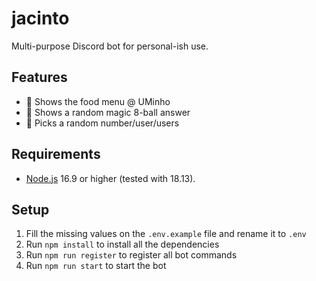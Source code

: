 # jacinto

Multi-purpose Discord bot for personal-ish use.

## Features

-   🥞 Shows the food menu @ UMinho
-   🎱 Shows a random magic 8-ball answer
-   🎲 Picks a random number/user/users

## Requirements

-   [Node.js](https://nodejs.org/) 16.9 or higher (tested with 18.13).

## Setup

1. Fill the missing values on the `.env.example` file and rename it to `.env`
2. Run `npm install` to install all the dependencies
3. Run `npm run register` to register all bot commands
4. Run `npm run start` to start the bot
